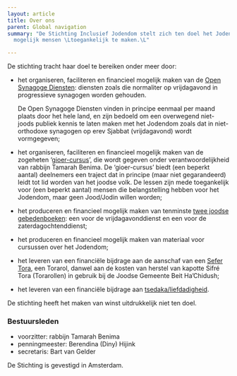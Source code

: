 ```yaml
---
layout: article
title: Over ons
parent: Global navigation
summary: "De Stichting Inclusief Jodendom stelt zich ten doel het Jodendom voor zoveel
  mogelijk mensen \Ltoegankelijk te maken.\L"

---
```

De stichting tracht haar doel te bereiken onder meer door:

* het organiseren, faciliteren en financieel mogelijk maken van de <a href="/open-synagoge" class="pat-inject" data-pat-inject="history: record">Open Synagoge Diensten</a>: diensten zoals die normaliter op vrijdagavond in progressieve synagogen worden gehouden.

  De Open Synagoge Diensten vinden in principe eenmaal per maand plaats door het hele land, en zijn bedoeld om een overwegend niet-joods publiek kennis te laten maken met het Jodendom zoals dat in niet-orthodoxe synagogen op erev Sjabbat (vrijdagavond) wordt vormgegeven;
* het organiseren, faciliteren en financieel mogelijk maken van de zogeheten ‘<a href="/gioer" class="pat-inject" data-pat-inject="history: record">gioer-cursus</a>’, die wordt gegeven onder verantwoordelijkheid van rabbijn Tamarah Benima. De ‘gioer-cursus’ biedt (een beperkt aantal) deelnemers een traject dat in principe (maar niet gegarandeerd) leidt tot lid worden van het joodse volk. De lessen zijn mede toegankelijk voor (een beperkt aantal) mensen die belangstelling hebben voor het Jodendom, maar geen Jood/Jodin willen worden;
* het produceren en financieel mogelijk maken van tenminste <a href="/gebedenboeken" class="pat-inject" data-pat-inject="history: record">twee joodse gebedenboeken</a>: een voor de vrijdagavonddienst en een voor de zaterdagochtenddienst;
* het produceren en financieel mogelijk maken van materiaal voor cursussen over het Jodendom;
* het leveren van een financiële bijdrage aan de aanschaf van een <a href="/liefdadigheid" class="pat-inject" data-pat-inject="history: record">Sefer Tora</a>, een Torarol, danwel aan de kosten van herstel van kapotte Sifré Tora (Torarollen) in gebruik bij de Joodse Gemeente Beit Ha’Chidush;
* het leveren van een financiële bijdrage aan <a href="/liefdadigheid" class="pat-inject" data-pat-inject="history: record">tsedaka/liefdadigheid</a>.

De stichting heeft het maken van winst uitdrukkelijk niet ten doel.

### Bestuursleden

* voorzitter: rabbijn Tamarah Benima
* penningmeester: Berendina (Diny) Hijink
* secretaris: Bart van Gelder

De Stichting is gevestigd in Amsterdam.